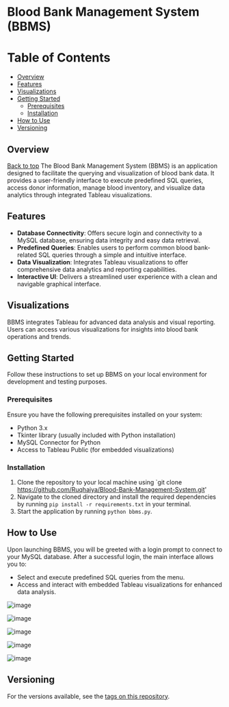 # Blood Bank Management System (BBMS)
# Table of Contents
  - [Overview](#overview)
  - [Features](#features)
  - [Visualizations](#visualizations)
  - [Getting Started](#getting-started)
    - [Prerequisites](#prerequisites)
    - [Installation](#installation)
  - [How to Use](#how-to-use)
  - [Versioning](#versioning)

## Overview
[Back to top](#table-of-contents)
The Blood Bank Management System (BBMS) is an application designed to facilitate the querying and visualization of blood bank data. It provides a user-friendly interface to execute predefined SQL queries, access donor information, manage blood inventory, and visualize data analytics through integrated Tableau visualizations.

## Features
- **Database Connectivity**: Offers secure login and connectivity to a MySQL database, ensuring data integrity and easy data retrieval.
- **Predefined Queries**: Enables users to perform common blood bank-related SQL queries through a simple and intuitive interface.
- **Data Visualization**: Integrates Tableau visualizations to offer comprehensive data analytics and reporting capabilities.
- **Interactive UI**: Delivers a streamlined user experience with a clean and navigable graphical interface.

## Visualizations
BBMS integrates Tableau for advanced data analysis and visual reporting. Users can access various visualizations for insights into blood bank operations and trends.

## Getting Started
Follow these instructions to set up BBMS on your local environment for development and testing purposes.

### Prerequisites
Ensure you have the following prerequisites installed on your system:
- Python 3.x
- Tkinter library (usually included with Python installation)
- MySQL Connector for Python
- Access to Tableau Public (for embedded visualizations)

### Installation
1. Clone the repository to your local machine using `git clone https://github.com/Ruqhaiya/Blood-Bank-Management-System.git'
2. Navigate to the cloned directory and install the required dependencies by running `pip install -r requirements.txt` in your terminal.
3. Start the application by running `python bbms.py`.

## How to Use
Upon launching BBMS, you will be greeted with a login prompt to connect to your MySQL database. After a successful login, the main interface allows you to:
- Select and execute predefined SQL queries from the menu.
- Access and interact with embedded Tableau visualizations for enhanced data analysis.

![image](https://github.com/Ruqhaiya/Blood-Bank-Management-System/assets/55420948/b7a4f819-111c-404f-a0a3-d87d30120a4c)

![image](https://github.com/Ruqhaiya/Blood-Bank-Management-System/assets/55420948/1c6b96c3-72af-4176-9166-3d4ce8caae24)

![image](https://github.com/Ruqhaiya/Blood-Bank-Management-System/assets/55420948/a108fd98-ab95-460e-b86e-7c7319adafd3)

![image](https://github.com/Ruqhaiya/Blood-Bank-Management-System/assets/55420948/ce1c2ae0-65cc-442d-9ab5-4d3ce290e6d0)

![image](https://github.com/Ruqhaiya/Blood-Bank-Management-System/assets/55420948/2a11fe63-62d6-478d-9475-17df0c0c55fb)


## Versioning
For the versions available, see the [tags on this repository](https://github.com/<your-username>/bbms/tags).
